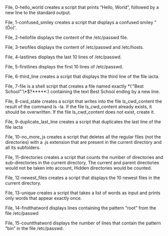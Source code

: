 File, 0-hello_world creates a script that prints “Hello, World”, followed by a new line to the standard output.

File, 1-confused_smiley creates a script that displays a confused smiley "(Ôo)'.

File, 2-hellofile displays the content of the /etc/passwd file.

File, 3-twofiles displays the content of /etc/passwd and /etc/hosts.

File, 4-lastlines displays the last 10 lines of /etc/passwd.

File, 5-firstlines displays the first 10 lines of /etc/passwd. 

File, 6-third_line creates a script that displays the third line of the file iacta.

File, 7-file is a shell script that creates a file named exactly \*\\'"Best School"\'\\*$\?\*\*\*\*\*:) containing the text Best School ending by a new line.

File, 8-cwd_state creates a script that writes into the file ls_cwd_content the result of the command ls -la. If the file ls_cwd_content already exists, it should be overwritten. If the file ls_cwd_content does not exist, create it.

File, 9-duplicate_last_line creates a script that duplicates the last line of the file iacta

File, 10-no_more_js creates a script that deletes all the regular files (not the directories) with a .js extension that are present in the current directory and all its subfolders.

File, 11-directories creates a script that counts the number of directories and sub-directories in the current directory, The current and parent directories would not be taken into account, Hidden directories would be counted.

File, 12-newest_files creates a script that displays the 10 newest files in the current directory.

File, 13-unique creates a script that takes a list of words as input and prints only words that appear exactly once.

File, 14-findthatword displays lines containing the pattern “root” from the file /etc/passwd

File, 15-countthatword displays the number of lines that contain the pattern “bin” in the file /etc/passwd.
